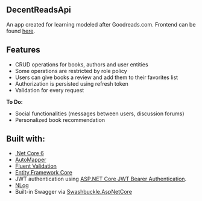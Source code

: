 ## DecentReadsApi
An app created for learning modeled after Goodreads.com.
Frontend can be found [here](https://github.com/ravvvck/DecentReadsFrontend).

## Features
- CRUD operations for books, authors and user entities
- Some operations are restricted by role policy
- Users can give books a review and add them to their favorites list
- Authorization is persisted using refresh token
- Validation for every request

 **To Do:**
- Social functionalities (messages between users, discussion forums)
- Personalized book recommendation 

## Built with:
- [.Net Core 6](https://dotnet.microsoft.com/en-us/download/dotnet/6.0)
- [AutoMapper](http://automapper.org)
- [Fluent Validation](https://github.com/JeremySkinner/FluentValidation)
- [Entity Framework Core](https://docs.microsoft.com/en-us/ef/) 
- JWT authentication using [ASP.NET Core JWT Bearer Authentication](https://github.com/aspnet/Security/tree/master/src/Microsoft.AspNetCore.Authentication.JwtBearer).
- [NLog](https://nlog-project.org/)
- Built-in Swagger via [Swashbuckle.AspNetCore](https://github.com/domaindrivendev/Swashbuckle.AspNetCore)


